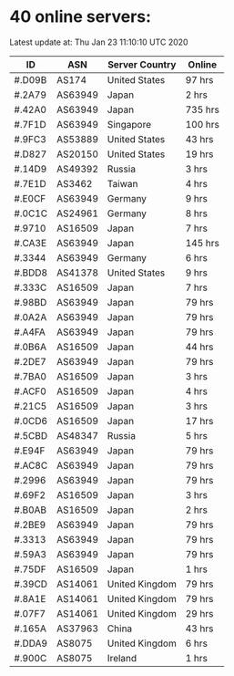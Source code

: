 # 40 online servers:

Latest update at: Thu Jan 23 11:10:10 UTC 2020

| ID | ASN | Server Country | Online |
| -- | --- | -------------- | ------ |
| #.D09B | AS174 | United States | 97 hrs |
| #.2A79 | AS63949 | Japan | 2 hrs |
| #.42A0 | AS63949 | Japan | 735 hrs |
| #.7F1D | AS63949 | Singapore | 100 hrs |
| #.9FC3 | AS53889 | United States | 43 hrs |
| #.D827 | AS20150 | United States | 19 hrs |
| #.14D9 | AS49392 | Russia | 3 hrs |
| #.7E1D | AS3462 | Taiwan | 4 hrs |
| #.E0CF | AS63949 | Germany | 9 hrs |
| #.0C1C | AS24961 | Germany | 8 hrs |
| #.9710 | AS16509 | Japan | 7 hrs |
| #.CA3E | AS63949 | Japan | 145 hrs |
| #.3344 | AS63949 | Germany | 6 hrs |
| #.BDD8 | AS41378 | United States | 9 hrs |
| #.333C | AS16509 | Japan | 7 hrs |
| #.98BD | AS63949 | Japan | 79 hrs |
| #.0A2A | AS63949 | Japan | 79 hrs |
| #.A4FA | AS63949 | Japan | 79 hrs |
| #.0B6A | AS16509 | Japan | 44 hrs |
| #.2DE7 | AS63949 | Japan | 79 hrs |
| #.7BA0 | AS16509 | Japan | 3 hrs |
| #.ACF0 | AS16509 | Japan | 4 hrs |
| #.21C5 | AS16509 | Japan | 3 hrs |
| #.0CD6 | AS16509 | Japan | 17 hrs |
| #.5CBD | AS48347 | Russia | 5 hrs |
| #.E94F | AS63949 | Japan | 79 hrs |
| #.AC8C | AS63949 | Japan | 79 hrs |
| #.2996 | AS63949 | Japan | 79 hrs |
| #.69F2 | AS16509 | Japan | 3 hrs |
| #.B0AB | AS16509 | Japan | 2 hrs |
| #.2BE9 | AS63949 | Japan | 79 hrs |
| #.3313 | AS63949 | Japan | 79 hrs |
| #.59A3 | AS63949 | Japan | 79 hrs |
| #.75DF | AS16509 | Japan | 1 hrs |
| #.39CD | AS14061 | United Kingdom | 79 hrs |
| #.8A1E | AS14061 | United Kingdom | 79 hrs |
| #.07F7 | AS14061 | United Kingdom | 29 hrs |
| #.165A | AS37963 | China | 43 hrs |
| #.DDA9 | AS8075 | United Kingdom | 6 hrs |
| #.900C | AS8075 | Ireland | 1 hrs |

